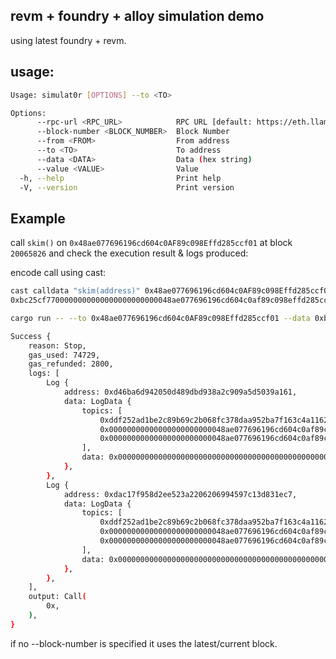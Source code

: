 ## revm + foundry + alloy simulation demo
using latest foundry + revm.  

## usage:

```bash
Usage: simulat0r [OPTIONS] --to <TO>

Options:
      --rpc-url <RPC_URL>            RPC URL [default: https://eth.llamarpc.com]
      --block-number <BLOCK_NUMBER>  Block Number
      --from <FROM>                  From address
      --to <TO>                      To address
      --data <DATA>                  Data (hex string)
      --value <VALUE>                Value
  -h, --help                         Print help
  -V, --version                      Print version
  ```  

## Example 
call ```skim()``` on ```0x48ae077696196cd604c0AF89c098Effd285ccf01``` at block ```20065826``` and check the execution result & logs produced:

encode call using cast:
```bash
cast calldata "skim(address)" 0x48ae077696196cd604c0AF89c098Effd285ccf01
0xbc25cf7700000000000000000000000048ae077696196cd604c0af89c098effd285ccf01
```

```bash
cargo run -- --to 0x48ae077696196cd604c0AF89c098Effd285ccf01 --data 0xbc25cf7700000000000000000000000048ae077696196cd604c0af89c098effd285ccf01 --block-number 20065826

Success {
    reason: Stop,
    gas_used: 74729,
    gas_refunded: 2800,
    logs: [
        Log {
            address: 0xd46ba6d942050d489dbd938a2c909a5d5039a161,
            data: LogData {
                topics: [
                    0xddf252ad1be2c89b69c2b068fc378daa952ba7f163c4a11628f55a4df523b3ef,
                    0x00000000000000000000000048ae077696196cd604c0af89c098effd285ccf01,
                    0x00000000000000000000000048ae077696196cd604c0af89c098effd285ccf01,
                ],
                data: 0x0000000000000000000000000000000000000000000000000000000000000000,
            },
        },
        Log {
            address: 0xdac17f958d2ee523a2206206994597c13d831ec7,
            data: LogData {
                topics: [
                    0xddf252ad1be2c89b69c2b068fc378daa952ba7f163c4a11628f55a4df523b3ef,
                    0x00000000000000000000000048ae077696196cd604c0af89c098effd285ccf01,
                    0x00000000000000000000000048ae077696196cd604c0af89c098effd285ccf01,
                ],
                data: 0x0000000000000000000000000000000000000000000000000000000000000000,
            },
        },
    ],
    output: Call(
        0x,
    ),
}

```

if no --block-number is specified it uses the latest/current block.
